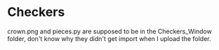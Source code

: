 # Checkers
crown.png and pieces.py are supposed to be in the Checkers_Window folder, don't know why they didn't get import when I upload the folder.
